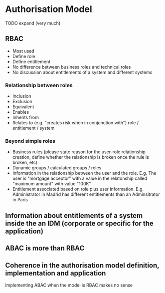# Authorisation Model

TODO expand (very much)

## RBAC

- Most used
- Define role
- Define entitlement
- No difference between business roles and technical roles
- No discussion about entitlements of a system and different systems

### Relationship between roles
- Inclusion
- Exclusion
- Equivalent
- Enables
- Inherits from
- Relates to (e.g. "creates risk when in conjunction with") role / entitlement / system

### Beyond simple roles
- Business rules (please state reason for the user-role relationship creation, define whether the relationship is broken once the rule is broken, etc)
- Dynamic groups / calculated groups / roles
- Information in the relationship between the user and the role. E.g. The user is "mortgage acceptor" with a value in the relatonship called "maximum amount" with value "100K"
- Entitlement associated based on role plus user information. E.g. Administrator in Madrid has different entitlements than an Adminsitrator in Paris

## Information about entitlements of a system inside the an IDM (corporate or specific for the application)

## ABAC is more than RBAC

## Coherence in the authorisation model definition, implementation and application

Implementing ABAC when the model is RBAC makes no sense
